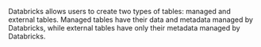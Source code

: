 Databricks allows users to create two types of tables: managed and external tables. Managed tables have their data and metadata managed by Databricks, while external tables have only their metadata managed by Databricks.
